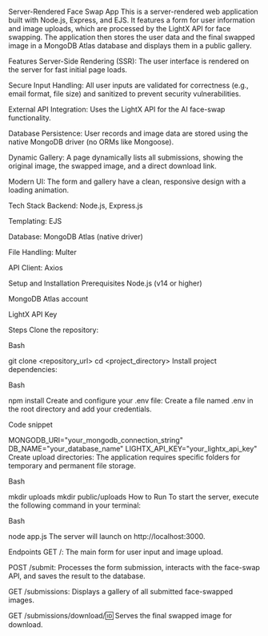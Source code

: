 Server-Rendered Face Swap App
This is a server-rendered web application built with Node.js, Express, and EJS. It features a form for user information and image uploads, which are processed by the LightX API for face swapping. The application then stores the user data and the final swapped image in a MongoDB Atlas database and displays them in a public gallery.

Features
Server-Side Rendering (SSR): The user interface is rendered on the server for fast initial page loads.

Secure Input Handling: All user inputs are validated for correctness (e.g., email format, file size) and sanitized to prevent security vulnerabilities.

External API Integration: Uses the LightX API for the AI face-swap functionality.

Database Persistence: User records and image data are stored using the native MongoDB driver (no ORMs like Mongoose).

Dynamic Gallery: A page dynamically lists all submissions, showing the original image, the swapped image, and a direct download link.

Modern UI: The form and gallery have a clean, responsive design with a loading animation.

Tech Stack
Backend: Node.js, Express.js

Templating: EJS

Database: MongoDB Atlas (native driver)

File Handling: Multer

API Client: Axios

Setup and Installation
Prerequisites
Node.js (v14 or higher)

MongoDB Atlas account

LightX API Key

Steps
Clone the repository:

Bash

git clone <repository_url>
cd <project_directory>
Install project dependencies:

Bash

npm install
Create and configure your .env file:
Create a file named .env in the root directory and add your credentials.

Code snippet

MONGODB_URI="your_mongodb_connection_string"
DB_NAME="your_database_name"
LIGHTX_API_KEY="your_lightx_api_key"
Create upload directories:
The application requires specific folders for temporary and permanent file storage.

Bash

mkdir uploads
mkdir public/uploads
How to Run
To start the server, execute the following command in your terminal:

Bash

node app.js
The server will launch on http://localhost:3000.

Endpoints
GET /: The main form for user input and image upload.

POST /submit: Processes the form submission, interacts with the face-swap API, and saves the result to the database.

GET /submissions: Displays a gallery of all submitted face-swapped images.

GET /submissions/download/:id: Serves the final swapped image for download.
